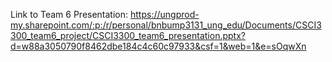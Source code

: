 Link to Team 6 Presentation: https://ungprod-my.sharepoint.com/:p:/r/personal/bnbump3131_ung_edu/Documents/CSCI3300_team6_project/CSCI3300_team6_presentation.pptx?d=w88a3050790f8462dbe184c4c60c97933&csf=1&web=1&e=sOqwXn
